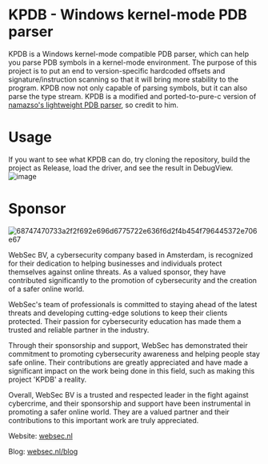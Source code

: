 # KPDB - Windows kernel-mode PDB parser
KPDB is a Windows kernel-mode compatible PDB parser, which can help you parse PDB symbols in a kernel-mode environment. The purpose of this project is to put an end to version-specific hardcoded offsets and signature/instruction scanning so that it will bring more stability to the program. KPDB now not only capable of parsing symbols, but it can also parse the type stream. KPDB is a modified and ported-to-pure-c version of [namazso's lightweight PDB parser](https://gist.github.com/namazso/4bfafdb0233f72f5d13bfee825c203f7), so credit to him.

# Usage
If you want to see what KPDB can do, try cloning the repository, build the project as Release, load the driver, and see the result in DebugView.
![image](https://github.com/user-attachments/assets/4a952455-dcbe-405b-bada-c651be3249f9)

# Sponsor
![68747470733a2f2f692e696d6775722e636f6d2f4b454f796445372e706e67](https://github.com/user-attachments/assets/2e0dd6a4-c4e9-48a3-b9c0-4e9d5876c7d6)

WebSec BV, a cybersecurity company based in Amsterdam, is recognized for their dedication to helping businesses and individuals protect themselves against online threats. As a valued sponsor, they have contributed significantly to the promotion of cybersecurity and the creation of a safer online world.

WebSec's team of professionals is committed to staying ahead of the latest threats and developing cutting-edge solutions to keep their clients protected. Their passion for cybersecurity education has made them a trusted and reliable partner in the industry.

Through their sponsorship and support, WebSec has demonstrated their commitment to promoting cybersecurity awareness and helping people stay safe online. Their contributions are greatly appreciated and have made a significant impact on the work being done in this field, such as making this project 'KPDB' a reality.

Overall, WebSec BV is a trusted and respected leader in the fight against cybercrime, and their sponsorship and support have been instrumental in promoting a safer online world. They are a valued partner and their contributions to this important work are truly appreciated.

Website: [websec.nl](websec.nl)

Blog: [websec.nl/blog](websec.nl/blog)
